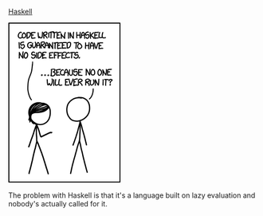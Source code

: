 [Haskell](https://xkcd.com/1312)

![Haskell](./random_comic.png)

The problem with Haskell is that it's a language built on lazy evaluation and nobody's actually called for it.

